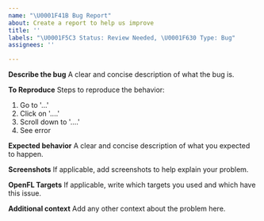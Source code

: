 ```yaml
---
name: "\U0001F41B Bug Report"
about: Create a report to help us improve
title: ''
labels: "\U0001F5C3️ Status: Review Needed, \U0001F630 Type: Bug"
assignees: ''

---
```


**Describe the bug**
A clear and concise description of what the bug is.

**To Reproduce**
Steps to reproduce the behavior:

1. Go to '...'
2. Click on '....'
3. Scroll down to '....'
4. See error

**Expected behavior**
A clear and concise description of what you expected to happen.

**Screenshots**
If applicable, add screenshots to help explain your problem.

**OpenFL Targets**
If applicable, write which targets you used and which have this issue.

**Additional context**
Add any other context about the problem here.
